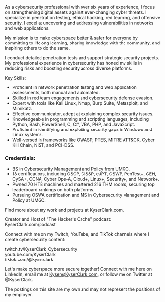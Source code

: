 As a cybersecurity professional with over six years of experience, I focus on strengthening digital assets against ever-changing cyber threats. I specialize in penetration testing, ethical hacking, red teaming, and offensive security. I excel at uncovering and addressing vulnerabilities in networks and web applications.  
  
My mission is to make cyberspace better & safer for everyone by committing to lifelong learning, sharing knowledge with the community, and inspiring others to do the same.  
  
I conduct detailed penetration tests and support strategic security projects. My professional experience in cybersecurity has honed my skills in reducing risks and boosting security across diverse platforms.  

Key Skills:
* Proficient in network penetration testing and web application assessments, both manual and automated.  
* Skilled in red team engagements and cybersecurity defense evasion.  
* Expert with tools like Kali Linux, Nmap, Burp Suite, Metasploit, and Mimikatz.  
* Effective communicator, adept at explaining complex security issues.  
* Knowledgeable in programming and scripting languages, including Python, Bash, PowerShell, C, C#, VBA, PHP, and JavaScript.  
* Proficient in identifying and exploiting security gaps in Windows and Linux systems.  
* Well-versed in frameworks like OWASP, PTES, MITRE ATT&CK, Cyber Kill Chain, NIST, and PCI-DSS.  
  
### Credentials:
* BS in Cybersecurity Management and Policy from UMGC.  
* 13 certifications, including OSCP, CISSP, eJPT, OSWP, PenTest+, CEH, CySA+, CCNA, Cyber Ops-A, Cloud+, Linux+, Security+, and Network+.  
* Pwned 70 HTB machines and mastered 216 THM rooms, securing top leaderboard rankings on both platforms.  
* Pursuing OSWA certification and MS in Cybersecurity Management and Policy at UMGC.  
  
Find more about my work and projects at KyserClark.com.   

Creator and Host of "The Hacker's Cache" podcast: KyserClark.com/podcast  

Connect with me on my Twitch, YouTube, and TikTok channels where I create cybersecurity content:  
  
twitch.tv/KyserClark_Cybersecurity   
youtube.com/KyserClark  
tiktok.com/@kyserclark  
  
Let's make cyberspace more secure together! Connect with me here on LinkedIn, email me at Kyser@KyserClark.com, or follow me on Twitter at @KyserClark.  
  
The postings on this site are my own and may not represent the positions of my employer.  
